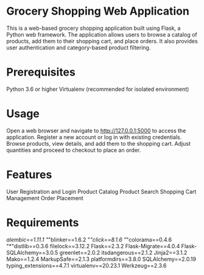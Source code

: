 # Grocery Shopping Web Application
This is a web-based grocery shopping application built using Flask, a Python web framework. The application allows users to browse a catalog of products, add them to their shopping cart, and place orders. It also provides user authentication and category-based product filtering.

# Prerequisites
Python 3.6 or higher
Virtualenv (recommended for isolated environment)

# Usage
Open a web browser and navigate to http://127.0.0.1:5000 to access the application.
Register a new account or log in with existing credentials.
Browse products, view details, and add them to the shopping cart.
Adjust quantities and proceed to checkout to place an order.

# Features
User Registration and Login
Product Catalog
Product Search
Shopping Cart Management
Order Placement

# Requirements
*alembic==1.11.1
"*"blinker==1.6.2
"*"click==8.1.6
"*"colorama==0.4.6
"*"distlib==0.3.6
filelock==3.12.2
Flask==2.3.2
Flask-Migrate==4.0.4
Flask-SQLAlchemy==3.0.5
greenlet==2.0.2
itsdangerous==2.1.2
Jinja2==3.1.2
Mako==1.2.4
MarkupSafe==2.1.3
platformdirs==3.8.0
SQLAlchemy==2.0.19
typing_extensions==4.7.1
virtualenv==20.23.1
Werkzeug==2.3.6
